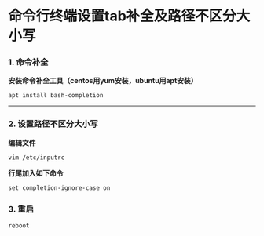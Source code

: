 # 命令行终端设置tab补全及路径不区分大小写

### 1. 命令补全

**安装命令补全工具（centos用yum安装，ubuntu用apt安装）**

```shell
apt install bash-completion
```

---


### 2. 设置路径不区分大小写
**编辑文件**

```shell
vim /etc/inputrc
```

**行尾加入如下命令**

```shell
set completion-ignore-case on
```

### 3. 重启

```shell
reboot
```
